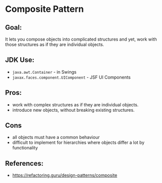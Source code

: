 
# Composite Pattern


**Goal:**
---

It lets you compose objects into complicated structures and yet, work with those structures as if they are individual objects.

**JDK Use:**
---

- `java.awt.Container` - in Swings
- `javax.faces.component.UIComponent` - JSF UI Components

**Pros:**
---

- work with complex structures as if they are individual objects.
- introduce new objects, without breaking existing structures.

**Cons**
---

- all objects must have a common behaviour
- difficult to implement for hierarchies where objects differ a lot by functionality

**References:**
---

- https://refactoring.guru/design-patterns/composite